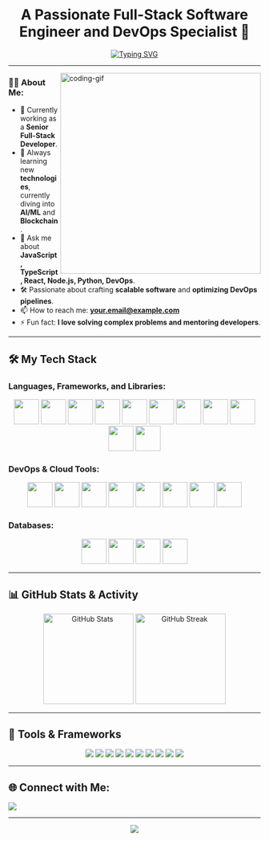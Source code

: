 <h1 align="center">A Passionate Full-Stack Software Engineer and DevOps Specialist 🚀</h1>
<p align="center">
  <a href="https://github.com/DenverCoder1/readme-typing-svg">
    <img src="https://readme-typing-svg.herokuapp.com?font=Fira+Code&size=22&pause=1000&color=19F7E6&center=true&vCenter=true&width=600&lines=Full-Stack+Software+Engineer;9%2B+Years+of+Development+Experience;Specialist+in+JavaScript+and+TypeScript;React%2C+Vue%2C+Next.js+Expert;Node.js+%7C+Python+%7C+PHP+%7C+Go+Backend;DevOps+%7C+AWS+%7C+Docker+%7C+Kubernetes;Always+Learning+and+Sharing+Knowledge" alt="Typing SVG">
  </a>
</p>

---

<!-- About Me Section -->
<img align="right" width="400" src="https://github.com/Adam-pw/Adam-pw/blob/main/animation_500_kxa883sd.gif" alt="coding-gif" />

### 👨‍💻 About Me:
- 🔭 Currently working as a **Senior Full-Stack Developer**.  
- 🌱 Always learning new **technologies**, currently diving into **AI/ML** and **Blockchain**.  
- 💬 Ask me about **JavaScript, TypeScript, React, Node.js, Python, DevOps**.  
- 🛠️ Passionate about crafting **scalable software** and **optimizing DevOps pipelines**.  
- 📫 How to reach me: **[your.email@example.com](mailto:your.email@example.com)**  
- ⚡ Fun fact: **I love solving complex problems and mentoring developers**.  

---

<!-- Skill Set Section: Icon Grid -->
## 🛠️ My Tech Stack

### Languages, Frameworks, and Libraries:
<div align="center">
  <img src="https://cdn.jsdelivr.net/gh/devicons/devicon/icons/javascript/javascript-original.svg" width="50" height="50"/>
  <img src="https://cdn.jsdelivr.net/gh/devicons/devicon/icons/typescript/typescript-original.svg" width="50" height="50"/>
  <img src="https://cdn.jsdelivr.net/gh/devicons/devicon/icons/python/python-original.svg" width="50" height="50"/>
  <img src="https://cdn.jsdelivr.net/gh/devicons/devicon/icons/react/react-original.svg" width="50" height="50"/>
  <img src="https://cdn.jsdelivr.net/gh/devicons/devicon/icons/vuejs/vuejs-original.svg" width="50" height="50"/>
  <img src="https://cdn.jsdelivr.net/gh/devicons/devicon/icons/nextjs/nextjs-original.svg" width="50" height="50"/>
  <img src="https://cdn.jsdelivr.net/gh/devicons/devicon/icons/nodejs/nodejs-original.svg" width="50" height="50"/>
  <img src="https://cdn.jsdelivr.net/gh/devicons/devicon/icons/express/express-original.svg" width="50" height="50"/>
  <img src="https://cdn.jsdelivr.net/gh/devicons/devicon/icons/django/django-plain.svg" width="50" height="50"/>
  <img src="https://cdn.jsdelivr.net/gh/devicons/devicon/icons/nestjs/nestjs-original.svg" width="50" height="50"/>
  <img src="https://cdn.jsdelivr.net/gh/devicons/devicon/icons/graphql/graphql-plain.svg" width="50" height="50"/>
</div>

### DevOps & Cloud Tools:
<div align="center">
  <img src="https://cdn.jsdelivr.net/gh/devicons/devicon/icons/docker/docker-original.svg" width="50" height="50"/>
  <img src="https://cdn.jsdelivr.net/gh/devicons/devicon/icons/kubernetes/kubernetes-plain.svg" width="50" height="50"/>
  <img src="https://cdn.jsdelivr.net/gh/devicons/devicon/icons/terraform/terraform-original.svg" width="50" height="50"/>
  <img src="https://cdn.jsdelivr.net/gh/devicons/devicon/icons/amazonwebservices/amazonwebservices-original-wordmark.svg" width="50" height="50"/>
  <img src="https://cdn.jsdelivr.net/gh/devicons/devicon/icons/jenkins/jenkins-line.svg" width="50" height="50"/>
  <img src="https://cdn.jsdelivr.net/gh/devicons/devicon/icons/nginx/nginx-original.svg" width="50" height="50"/>
  <img src="https://cdn.jsdelivr.net/gh/devicons/devicon/icons/git/git-original.svg" width="50" height="50"/>
  <img src="https://cdn.jsdelivr.net/gh/devicons/devicon/icons/github/github-original.svg" width="50" height="50"/>
</div>

### Databases:
<div align="center">
  <img src="https://cdn.jsdelivr.net/gh/devicons/devicon/icons/mysql/mysql-original.svg" width="50" height="50"/>
  <img src="https://cdn.jsdelivr.net/gh/devicons/devicon/icons/mongodb/mongodb-original.svg" width="50" height="50"/>
  <img src="https://cdn.jsdelivr.net/gh/devicons/devicon/icons/postgresql/postgresql-original.svg" width="50" height="50"/>
  <img src="https://cdn.jsdelivr.net/gh/devicons/devicon/icons/firebase/firebase-plain.svg" width="50" height="50"/>
</div>

---

<!-- GitHub Stats Section -->
## 📊 GitHub Stats & Activity

<div align="center">
  <img src="https://github-readme-stats.vercel.app/api?username=your-username&show_icons=true&theme=radical" alt="GitHub Stats" height="180"/>
  <img src="https://github-readme-streak-stats.herokuapp.com/?user=your-username&theme=radical" alt="GitHub Streak" height="180"/>
</div>

---

<!-- Tools & Badges -->
## 🔧 Tools & Frameworks

<div align="center">
  <img src="https://img.shields.io/badge/React-blue?style=for-the-badge" />
  <img src="https://img.shields.io/badge/Node.js-green?style=for-the-badge" />
  <img src="https://img.shields.io/badge/Next.js-black?style=for-the-badge" />
  <img src="https://img.shields.io/badge/Python-yellow?style=for-the-badge" />
  <img src="https://img.shields.io/badge/Docker-blue?style=for-the-badge" />
  <img src="https://img.shields.io/badge/Kubernetes-lightblue?style=for-the-badge" />
  <img src="https://img.shields.io/badge/AWS-orange?style=for-the-badge" />
  <img src="https://img.shields.io/badge/Jest-red?style=for-the-badge" />
  <img src="https://img.shields.io/badge/MongoDB-green?style=for-the-badge" />
  <img src="https://img.shields.io/badge/PostgreSQL-blue?style=for-the-badge" />
</div>

---

<!-- Connect with Me Section -->
## 🌐 Connect with Me:

  <a href="mailto:realdd521@gmail.com">
    <img src="https://img.shields.io/badge/Email-D14836?logo=gmail&logoColor=white" />
  </a>
</div>

---

<!-- Fun Footer -->
<div align="center">
  <img src="https://quotes-github-readme.vercel.app/api?type=horizontal&theme=radical" />
</div>
